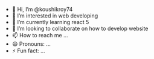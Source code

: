 - 👋 Hi, I’m @koushikroy74
- 👀 I’m interested in web developing 
- 🌱 I’m currently learning react 5
- 💞️ I’m looking to collaborate on how to develop website 
- 📫 How to reach me ...
- 😄 Pronouns: ...
- ⚡ Fun fact: ...

<!---
koushikroy74/koushikroy74 is a ✨ special ✨ repository because its `README.md` (this file) appears on your GitHub profile.
You can click the Preview link to take a look at your changes.
--->
